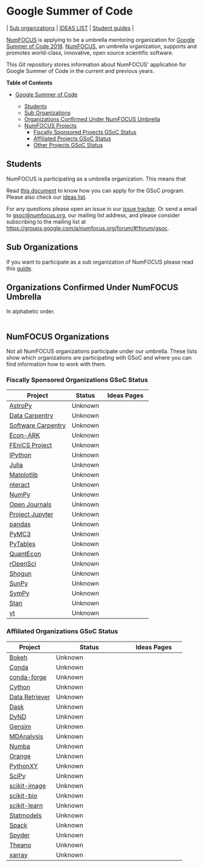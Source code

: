# Google Summer of Code

| [Sub organizations](https://github.com/numfocus/gsoc/tree/update-docs#sub-organizations) | [IDEAS LIST][IL] | [Student guides][CONTRIBUTING]  |

[NumFOCUS][] is applying to be a umbrella mentoring organization
for [Google Summer of Code 2018][GSoC]. [NumFOCUS][], an umbrella organization,
supports and promotes world-class, innovative, open source scientific software.

<!--
This Git repository stores information about NumFOCUS' participation in
Google Summer of Code 2018 program and previous editions.
-->

This Git repository stores information about NumFOCUS'
application for Google Summer of Code in the current and previous years.

<!-- markdown-toc start - Don't edit this section. Run M-x markdown-toc-generate-toc again -->
**Table of Contents**

- [Google Summer of Code](#google-summer-of-code)

    - [Students](#students)
    - [Sub Organizations](#sub-organizations)
    - [Organizations Confirmed Under NumFOCUS Umbrella](#organizations-confirmed-under-numfocus-umbrella)
    - [NumFOCUS Projects](#numfocus-projects)
        - [Fiscally Sponsored Projects GSoC Status](#fiscally-sponsored-projects-gsoc-status)
        - [Affiliated Projects GSoC Status](#affiliated-projects-gsoc-status)
        - [Other Projects GSoC Status](#other-projects-gsoc-status)

<!-- markdown-toc end -->

## Students 

NumFOCUS is participating as a umbrella organization. This means that 

Read [this document][CONTRIBUTING] to know how you can apply for the
GSoC program. Please also check our [ideas list][IL].

For any questions please open an issue in our [issue tracker][issues].
Or send a email to gsoc@numfocus.org, our mailing list address, and
please consider subscribing to the mailing list at
https://groups.google.com/a/numfocus.org/forum/#!forum/gsoc.

## Sub Organizations

If you want to participate as a sub organization of NumFOCUS please read
this [guide](CONTRIBUTING-mentors.md).

## Organizations Confirmed Under NumFOCUS Umbrella

<!-- 
The list should contain for each project.
 - A short description 
 - link to their website
 - link to ideas page
 - link how to best contact them
 - link to beginners guide
-->

In alphabetic order.

<table>

  
</table>

## NumFOCUS Organizations

Not all NumFOCUS organizations participate under our umbrella. These lists show
which organizations are participating with GSoC and where you can find
information how to work with them.

### Fiscally Sponsored Organizations GSoC Status


| Project                         | Status   | Ideas Pages               |
| -------                         | ------   | -------                   |
| [AstroPy]                       | Unknown  |                           |
| [Data Carpentry][DataCarpentry] | Unknown  |                           |
| [Software Carpentry][SCF]       | Unknown  |                           |
| [Econ-ARK][Econ-ARK]            | Unknown  |                           |
| [FEniCS Project][FEniCSproject] | Unknown  |                           |
| [IPython]                       | Unknown  |                           |
| [Julia]                         | Unknown  |                           |
| [Matplotlib]                    | Unknown  |                           |
| [nteract]                       | Unknown  |                           |
| [NumPy]                         | Unknown  |                           |
| [Open Journals][theoj]          | Unknown  |                           |
| [Project Jupyter][Jupyter]      | Unknown  |                           |
| [pandas]                        | Unknown  |                           |                                                 
| [PyMC3](pymc3)                  | Unknown  |                           |
| [PyTables]                      | Unknown  |                           |
| [QuantEcon]                     | Unknown  |                           |
| [rOpenSci]                      | Unknown  |                           |
| [Shogun]                        | Unknown  |                           |
| [SunPy]                         | Unknown  |                           |
| [SymPy]                         | Unknown  |                           |
| [Stan]                          | Unknown  |                           |
| [yt]                            | Unknown  |                           |

### Affiliated Organizations GSoC Status

| Project              | Status                           | Ideas Pages                       |
| -------              | ------                           | -----------                       |
| [Bokeh]              | Unknown                          |                                   |
| [Conda]              | Unknown                          |                                   |
| [conda-forge]        | Unknown                          |                                   |
| [Cython]             | Unknown                          |                                   |
| [Data Retriever][DR] | Unknown                          |                                   |
| [Dask]               | Unknown                          |                                   |
| [DyND]               | Unknown                          |                                   |
| [Gensim]             | Unknown                          |                                   |
| [MDAnalysis]         | Unknown                          |                                   |
| [Numba]              | Unknown                          |                                   |
| [Orange]             | Unknown                          |                                   |
| [PythonXY]           | Unknown                          |                                   |
| [SciPy]              | Unknown                          |                                   |
| [scikit-image]       | Unknown                          |                                   |
| [scikit-bio]         | Unknown                          |                                   |
| [scikit-learn]       | Unknown                          |                                   |
| [Statmodels]         | Unknown                          |                                   |
| [Spack]              | Unknown                          |                                   |
| [Spyder]             | Unknown                          |                                   |
| [Theano]             | Unknown                          |                                   |
| [xarray]             | Unknown                          |                                   |



[AstroPy]: http://www.astropy.org/
[Bokeh]: http://bokeh.pydata.org/
[CONTRIBUTING]: CONTRIBUTING-students.md
[Conda]: https://github.com/conda/conda
[conda-forge]: https://conda-forge.org
[Cython]: http://cython.org/
[CF]: https://conda-forge.github.io/
[Dask]: http://dask.pydata.org/
[DataCarpentry]: http://datacarpentry.org/
[DR]: http://www.data-retriever.org/
[DyND]: http://libdynd.org/
[Econ-ARK]: https://econ-ark.github.io/HARK/
[FEniCSproject]: https://fenicsproject.org/
[Gensim]: https://radimrehurek.com/gensim/
[GSoC]: https://summerofcode.withgoogle.com/
[IL]: 2018/ideas-list.md
[IPython]: http://ipython.org/
[issues]: https://github.com/numfocus/gsoc/issues
[Julia]: http://julialang.org/
[Jupyter]: http://jupyter.org/
[Matplotlib]: http://matplotlib.sourceforge.net/
[MDAnalysis]: http://mdanalysis.org
[Numba]: http://numba.pydata.org/
[NumFOCUS-Projects]: http://numfocus.org/projects/index.html
[NumFOCUS]: http://numfocus.org/
[NumPy]: http://numpy.scipy.org/
[nteract]: https://nteract.io/
[theoj]: http://www.theoj.org
[Orange]: http://orange.biolab.si/
[pandas]: http://pandas.pydata.org/
[PyTables]: http://pytables.github.com/
[PythonXY]: http://code.google.com/p/pythonxy/wiki/Welcome
[rOpenSci]: http://ropensci.org/
[quantecon]: http://quantecon.org/
[SCF]: http://software-carpentry.org/scf/index.html
[scikit-bio]: http://scikit-bio.org/
[scikit-image]: http://scikit-image.org/
[scikit-learn]: http://scikit-learn.org/stable/
[SciPy]: http://www.scipy.org/
[SoftwareCarpentry]: http://software-carpentry.org/
[Spack]: https://spack.io
[Spyder]: http://code.google.com/p/spyderlib/
[Statmodels]: http://statsmodels.sourceforge.net/
[Stan]: http://mc-stan.org/
[Shogun]: http://www.shogun-toolbox.org
[SunPy]: http://sunpy.org
[SymPy]: http://sympy.org
[Theano]: http://deeplearning.net/software/theano/
[xarray]: http://xarray.pydata.org/
[yt]: http://yt-project.org/
